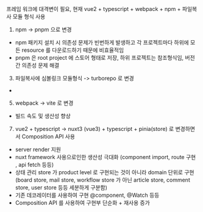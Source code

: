 프레임 워크에 대격변이 필요, 현재 vue2 + typescript + webpack + npm +  파일복사 모듈 형식 사용

1. npm -> pnpm 으로 변경
- npm 패키지 설치 시 의존성 문제가 빈번하게 발생하고 각 프로젝트마다 하위에 모든 resource 를 다운로드하기 때문에 비효율적임
- pnpm 은 root project 에 스토어 형태로 저장, 하위 프로젝트는 참조형식임, 버전간 의존성 문제 해결
3. 파일복사에 심볼링크 모듈형식 -> turborepo 로 변경
- 
5. webpack -> vite 로 변경
- 빌드 속도 및 생산성 향상 
7. vue2 + typescript -> nuxt3 (vue3) + typescript + pinia(store) 로 변경하면서 Composition API 사용
- server render 지원
- nuxt framework 사용으로인한 생산성 극대화 (component import, route 구현 , api fetch 등등)
- 상태 관리 store 가 product level 로 구현되는 것이 아니라 domain 단위로 구현 
  (board store, mail store, workflow store 가 아닌 article store, comment store, user store 등등 세분하게 구분함) 
- 기존 데코레이터를 사용하여 구현 @component, @Watch 등등
- Composition API 를 사용하여 구현부 단순화 + 재사용 증가
